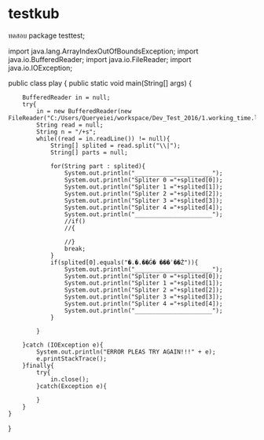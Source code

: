 # testkub
ทดสอบ
package testtest;

import java.lang.ArrayIndexOutOfBoundsException;
import java.io.BufferedReader;
import java.io.FileReader;
import java.io.IOException;

public class play {
	public static void main(String[] args) {
		
		BufferedReader in = null;
		try{
			in = new BufferedReader(new FileReader("C:/Users/Queryeiei/workspace/Dev_Test_2016/1.working_time.log"));
			String read = null;
			String n = "/+s";
			while((read = in.readLine()) != null){
				String[] splited = read.split("\\|");
				String[] parts = null;
				
				for(String part : splited){
					System.out.println("______________________");
					System.out.println("Spliter 0 ="+splited[0]);
					System.out.println("Spliter 1 ="+splited[1]);
					System.out.println("Spliter 2 ="+splited[2]);
					System.out.println("Spliter 3 ="+splited[3]);
					System.out.println("Spliter 4 ="+splited[4]);
					System.out.println("______________________");
					//if()
					//{
						
					//}
					break;
				}
				if(splited[0].equals("�.�.��Ǵ� ���ʾ��Ż")){
					System.out.println("______________________");
					System.out.println("Spliter 0 ="+splited[0]);
					System.out.println("Spliter 1 ="+splited[1]);
					System.out.println("Spliter 2 ="+splited[2]);
					System.out.println("Spliter 3 ="+splited[3]);
					System.out.println("Spliter 4 ="+splited[4]);
					System.out.println("______________________");
				}
				
			}
			
		}catch (IOException e){
			System.out.println("ERROR PLEAS TRY AGAIN!!!" + e);
			e.printStackTrace();
		}finally{
			try{
				in.close();
			}catch(Exception e){
				
			}
		}
	}
}


